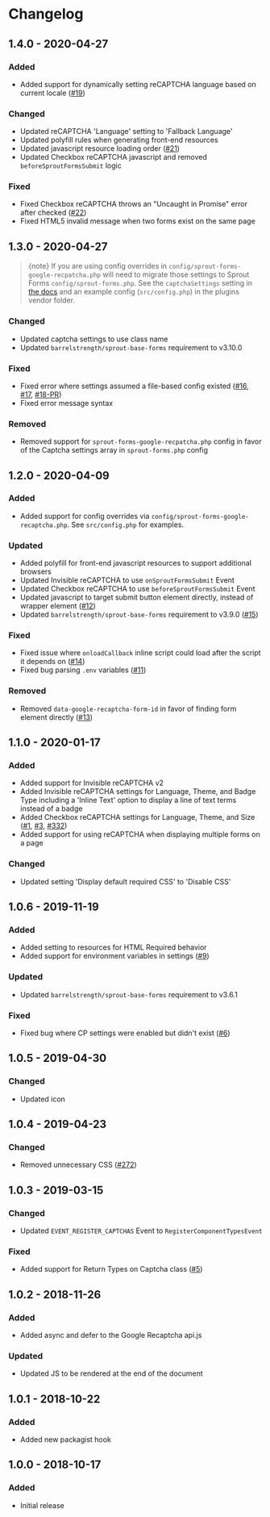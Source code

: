 # Changelog

## 1.4.0 - 2020-04-27

### Added
- Added support for dynamically setting reCAPTCHA language based on current locale ([#19])

### Changed
- Updated reCAPTCHA 'Language' setting to 'Fallback Language'
- Updated polyfill rules when generating front-end resources
- Updated javascript resource loading order ([#21])
- Updated Checkbox reCAPTCHA javascript and removed `beforeSproutFormsSubmit` logic

### Fixed
- Fixed Checkbox reCAPTCHA throws an "Uncaught in Promise" error after checked ([#22])
- Fixed HTML5 invalid message when two forms exist on the same page

[#19]: https://github.com/barrelstrength/craft-sprout-forms-google-recaptcha/issues/19
[#21]: https://github.com/barrelstrength/craft-sprout-forms-google-recaptcha/issues/21
[#22]: https://github.com/barrelstrength/craft-sprout-forms-google-recaptcha/issues/22

## 1.3.0 - 2020-04-27

> {note} If you are using config overrides in `config/sprout-forms-google-recpatcha.php` will need to migrate those settings to Sprout Forms `config/sprout-forms.php`. See the `captchaSettings` setting in [the docs](https://sprout.barrelstrengthdesign.com/docs/forms/plugin-settings.html) and an example config (`src/config.php`) in the plugins vendor folder.

### Changed
- Updated captcha settings to use class name
- Updated `barrelstrength/sprout-base-forms` requirement to v3.10.0

### Fixed
- Fixed error where settings assumed a file-based config existed ([#16], [#17], [#18-PR][#18-pull])
- Fixed error message syntax

### Removed
- Removed support for `sprout-forms-google-recpatcha.php` config in favor of the Captcha settings array in `sprout-forms.php` config

[#16]: https://github.com/barrelstrength/craft-sprout-forms-google-recaptcha/issues/16
[#17]: https://github.com/barrelstrength/craft-sprout-forms-google-recaptcha/issues/17
[#18-pull]: https://github.com/barrelstrength/craft-sprout-forms-google-recaptcha/pull/18

## 1.2.0 - 2020-04-09

### Added 
- Added support for config overrides via `config/sprout-forms-google-recaptcha.php`. See `src/config.php` for examples.

### Updated
- Added polyfill for front-end javascript resources to support additional browsers
- Updated Invisible reCAPTCHA to use `onSproutFormsSubmit` Event
- Updated Checkbox reCAPTCHA to use `beforeSproutFormsSubmit` Event
- Updated javascript to target submit button element directly, instead of wrapper element ([#12])
- Updated `barrelstrength/sprout-base-forms` requirement to v3.9.0 ([#15])

### Fixed
- Fixed issue where `onloadCallback` inline script could load after the script it depends on ([#14]) 
- Fixed bug parsing `.env` variables ([#11])

### Removed
- Removed `data-google-recaptcha-form-id` in favor of finding form element directly ([#13])

[#11]: https://github.com/barrelstrength/craft-sprout-forms-google-recaptcha/issues/11
[#12]: https://github.com/barrelstrength/craft-sprout-forms-google-recaptcha/issues/12
[#13]: https://github.com/barrelstrength/craft-sprout-forms-google-recaptcha/issues/13
[#14]: https://github.com/barrelstrength/craft-sprout-forms-google-recaptcha/issues/14
[#15]: https://github.com/barrelstrength/craft-sprout-forms-google-recaptcha/pull/15

## 1.1.0 - 2020-01-17

### Added
- Added support for Invisible reCAPTCHA v2
- Added Invisible reCAPTCHA settings for Language, Theme, and Badge Type including a 'Inline Text' option to display a line of text terms instead of a badge
- Added Checkbox reCAPTCHA settings for Language, Theme, and Size ([#1], [#3], [#332][332-sproutforms])
- Added support for using reCAPTCHA when displaying multiple forms on a page 

### Changed
- Updated setting 'Display default required CSS' to 'Disable CSS'

[#1]: https://github.com/barrelstrength/craft-sprout-forms-google-recaptcha/issues/1
[#3]: https://github.com/barrelstrength/craft-sprout-forms-google-recaptcha/issues/3
[332-sproutforms]: https://github.com/barrelstrength/craft-sprout-forms/issues/332

## 1.0.6 - 2019-11-19

### Added
- Added setting to resources for HTML Required behavior
- Added support for environment variables in settings ([#9][#9pull])

### Updated
- Updated `barrelstrength/sprout-base-forms` requirement to v3.6.1

### Fixed
- Fixed bug where CP settings were enabled but didn't exist ([#6][#6pull])

[#6pull]: https://github.com/barrelstrength/craft-sprout-forms-google-recaptcha/pull/6
[#9pull]: https://github.com/barrelstrength/craft-sprout-forms-google-recaptcha/pull/9

## 1.0.5 - 2019-04-30

### Changed
- Updated icon

## 1.0.4 - 2019-04-23

### Changed
- Removed unnecessary CSS ([#272])

[#272]: https://github.com/barrelstrength/craft-sprout-forms/issues/272

## 1.0.3 - 2019-03-15

### Changed
- Updated `EVENT_REGISTER_CAPTCHAS` Event to `RegisterComponentTypesEvent`

### Fixed
- Added support for Return Types on Captcha class ([#5])

[#5]: https://github.com/barrelstrength/craft-sprout-forms-google-recaptcha/issues/5

## 1.0.2 - 2018-11-26

### Added
- Added async and defer to the Google Recaptcha api.js

### Updated
- Updated JS to be rendered at the end of the document

## 1.0.1 - 2018-10-22

### Added
- Added new packagist hook

## 1.0.0 - 2018-10-17

### Added
- Initial release